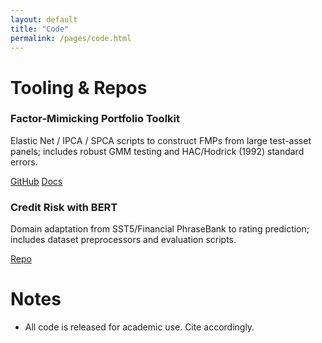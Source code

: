 ```yaml
---
layout: default
title: "Code"
permalink: /pages/code.html
---
```


# Tooling & Repos

<div class="card">
  <h3>Factor-Mimicking Portfolio Toolkit</h3>
  <p>Elastic Net / IPCA / SPCA scripts to construct FMPs from large test-asset panels; includes robust GMM testing and HAC/Hodrick (1992) standard errors.</p>
  <p>
    <a href="https://github.com/Wesley1110" target="_blank" rel="noopener" class="tag">GitHub</a>
    <a href="#" class="tag">Docs</a>
  </p>
</div>

<div class="card">
  <h3>Credit Risk with BERT</h3>
  <p>Domain adaptation from SST5/Financial PhraseBank to rating prediction; includes dataset preprocessors and evaluation scripts.</p>
  <p>
    <a href="#" class="tag">Repo</a>
  </p>
</div>

# Notes
<ul>
  <li>All code is released for academic use. Cite accordingly.</li>
</ul>